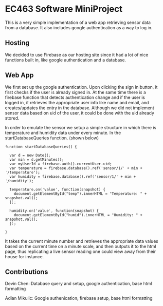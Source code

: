 # EC463 Software MiniProject

This is a very simple implementation of a web app retrieving sensor data from a database. It also includes google authentication as a way to log in.

## Hosting

We decided to use Firebase as our hosting site since it had a lot of nice functions built in, like google authentication and a database.

## Web App

We first set up the google authentication. Upon clicking the sign in button, it first checks if the user is already signed in. At the same time there is a firebase function that detects authentication change and if the user is logged in, it retrieves the appropriate user info like name and email, and creates/updates the entry in the database. Although we did not implement sensor data based on uid of the user, it could be done with the uid already stored. 

In order to emulate the sensor we setup a simple structure in which there is temperature and humidity data under every minute. In the startDatabaseQueries function. (shown below)

```
function startDatabaseQueries() {

  var d = new Date();
  var min = d.getMinutes();
  var myUserId = firebase.auth().currentUser.uid;
  var temperature = firebase.database().ref('sensor/1/' + min + '/temperature');
  var humidity = firebase.database().ref('sensor/1/' + min + '/humidity');

  temperature.on('value', function(snapshot) {
    document.getElementById("temp").innerHTML = "Temperature: " + snapshot.val();
  });

  humidity.on('value', function(snapshot) { 
    document.getElementById("humid").innerHTML = "Humidity: " + snapshot.val();
  });

}
```

It takes the current minute number and retrieves the appropriate data values based on the current time on a minute scale, and then outputs it to the html page, thus replicating a live sensor reading one could view away from their house for instance.


## Contributions

Devin Chen: Database query and setup, google authentication, base html formatting

Adian Mikulic: Google authenication, firebase setup, base html formatting


